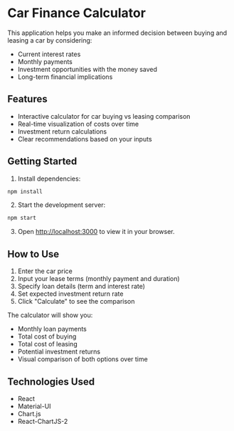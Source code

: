 # Car Finance Calculator

This application helps you make an informed decision between buying and leasing a car by considering:
- Current interest rates
- Monthly payments
- Investment opportunities with the money saved
- Long-term financial implications

## Features

- Interactive calculator for car buying vs leasing comparison
- Real-time visualization of costs over time
- Investment return calculations
- Clear recommendations based on your inputs

## Getting Started

1. Install dependencies:
```bash
npm install
```

2. Start the development server:
```bash
npm start
```

3. Open [http://localhost:3000](http://localhost:3000) to view it in your browser.

## How to Use

1. Enter the car price
2. Input your lease terms (monthly payment and duration)
3. Specify loan details (term and interest rate)
4. Set expected investment return rate
5. Click "Calculate" to see the comparison

The calculator will show you:
- Monthly loan payments
- Total cost of buying
- Total cost of leasing
- Potential investment returns
- Visual comparison of both options over time

## Technologies Used

- React
- Material-UI
- Chart.js
- React-ChartJS-2
